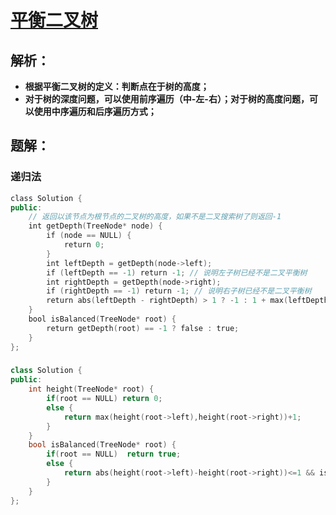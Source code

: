 # [**平衡二叉树**](https://leetcode-cn.com/problems/balanced-binary-tree/)

## **解析：**
* **根据平衡二叉树的定义：判断点在于树的高度；**
* **对于树的深度问题，可以使用前序遍历（中-左-右）；对于树的高度问题，可以使用中序遍历和后序遍历方式；**
## **题解：**
### 递归法
```cpp
class Solution {
public:
    // 返回以该节点为根节点的二叉树的高度，如果不是二叉搜索树了则返回-1
    int getDepth(TreeNode* node) {
        if (node == NULL) {
            return 0;
        }
        int leftDepth = getDepth(node->left);
        if (leftDepth == -1) return -1; // 说明左子树已经不是二叉平衡树
        int rightDepth = getDepth(node->right);
        if (rightDepth == -1) return -1; // 说明右子树已经不是二叉平衡树
        return abs(leftDepth - rightDepth) > 1 ? -1 : 1 + max(leftDepth, rightDepth);
    }
    bool isBalanced(TreeNode* root) {
        return getDepth(root) == -1 ? false : true; 
    }
};
```

### 
```cpp
class Solution {
public:
    int height(TreeNode* root) {
        if(root == NULL) return 0;
        else {
            return max(height(root->left),height(root->right))+1;
        }
    }
    bool isBalanced(TreeNode* root) {
        if(root == NULL)  return true;
        else {
            return abs(height(root->left)-height(root->right))<=1 && isBalanced(root->left) && isBalanced(root->right);
        }
    }
};
```